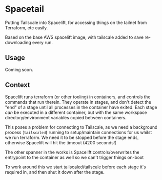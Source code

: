 # Spacetail

Putting Tailscale into Spacelift, for accessing things on the tailnet from Terraform, etc easily.

Based on the base AWS spacelift image, with tailscale added to save re-downloading every run.

## Usage

Coming soon.

## Context

Spacelift runs terraform (or other tooling) in containers, and controls the commands that run therein. They operate in stages, and don't detect the "end" of a stage until all processes in the container have exited. Each stage _can_ be executed in a different container, but with the same workspace directory/environment variables copied between containers.

This poses a problem for connecting to Tailscale, as we need a background process (`tailscaled`) running to setup/maintain connections for us whilst we run terraform. We need it to be stopped before the stage ends, otherwise Spacelift will hit the timeout (4200 seconds!)

The other spanner in the works is Spacelift controls/overwrites the entrypoint to the container as well so we can't trigger things on-boot

To work around this we start tailscaled/tailscale before each stage it's required in, and then shut it down after the stage.
